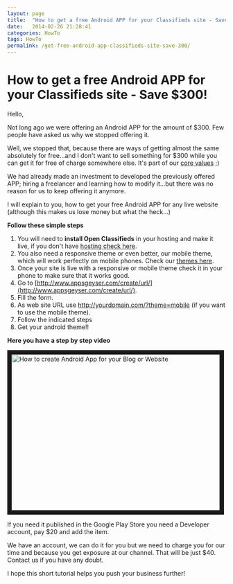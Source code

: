 ```yaml
---
layout: page
title:  "How to get a free Android APP for your Classifieds site - Save $300!"
date:   2014-02-26 21:28:41
categories: HowTo
tags: HowTo
permalink: /get-free-android-app-classifieds-site-save-300/
---
```

# How to get a free Android APP for your Classifieds site - Save $300!

Hello, 

Not long ago we were offering an Android APP for the amount of $300. Few people have asked us why we stopped offering it.

Well, we stopped that, because there are ways of getting almost the same absolutely for free...and I don't want to sell something for $300 while you can get it for free of charge somewhere else. It's part of our [core values](http://open-classifieds.com/2014/01/26/open-classifieds-10-core-values/) ;)

We had already made an investment to developed the previously offered APP; hiring a freelancer and learning how to modify it...but there was no reason for us to keep offering it anymore.

I will explain to you, how to get your free Android APP for any live website (although this makes us lose money but what the heck...)

**Follow these simple steps**

1. You will need to **install Open Classifieds** in your hosting and make it live, if you don't have [hosting check here](http://open-classifieds.com/hosting/).
2. You also need a responsive theme or even better, our mobile theme, which will work perfectly on mobile phones. Check our [themes here](http://open-classifieds.com/market/).
3. Once your site is live with a responsive or mobile theme check it in your phone to make sure that it works good.
4. Go to [http://www.appsgeyser.com/create/url/](http://www.appsgeyser.com/create/url/).
5. Fill the form.
6. As web site URL use http://yourdomain.com/?theme=mobile (if you want to use the mobile theme).
7. Follow the indicated steps
8. Get your android theme!!

**Here you have a step by step video** 

<a href="https://www.youtube.com/watch?v=JTqeY7Oomcg" target="_blank"><img src="http://img.youtube.com/vi/JTqeY7Oomcg/0.jpg" 
alt="How to create Android App for your Blog or Website " width="480" height="360" border="10" /></a>

If you need it published in the Google Play Store you need a Developer account, pay $20 and add the item. 

We have an account, we can do it for you but we need to charge you for our time and because you get exposure at our channel. That will be just $40. Contact us if you have any doubt. 

I hope this short tutorial helps you push your business further!


<!--title: How to get a free Android APP for your Classifieds site - Save $300!
link: http://open-classifieds.com/2014/02/26/get-free-android-app-classifieds-site-save-300/
author: admin
description: 
post_id: 11574
created: 2014/02/26 22:28:41
created_gmt: 2014/02/26 21:28:41
comment_status: open
post_name: get-free-android-app-classifieds-site-save-300
status: publish
post_type: post-->